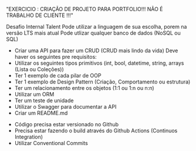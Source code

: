 "EXERCICIO : CRIAÇÃO DE PROJETO PARA PORTFOLIO!!! NÃO É TRABALHO DE CLIENTE !!!"


Desafio Internal Talent
Pode utilizar a linguagem de sua escolha, porem na versão LTS mais atual
Pode utlizar qualquer banco de dados (NoSQL ou SQL)



- Criar uma API para fazer um CRUD (CRUD mais lindo da vida)
Deve haver os seguintes pre requisitos:
- Utilizar os seguintes tipos primitivos (int, bool, datetime, string, arrays (Lista ou Coleções))
- Ter 1 exemplo de cada pilar de OOP
- Ter 1 exemplo de Design Pattern (Criação, Comportamento ou estrutura)
- Ter um relacionamento entre os objetos (1:1 ou 1:n ou n:n)
- Utilizar um ORM
- Ter um teste de unidade
- Utilizar o Swagger para documentar a API
- Criar um README.md
  
 * Código precisa estar versionado no Github
 * Precisa estar fazendo o build através do Github Actions (Continuos Integration)
 * Utilizar Conventional Commits
